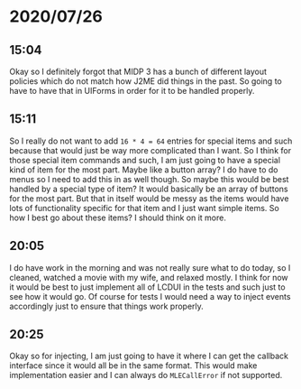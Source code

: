 # 2020/07/26

## 15:04

Okay so I definitely forgot that MIDP 3 has a bunch of different layout policies
which do not match how J2ME did things in the past. So going to have to have
that in UIForms in order for it to be handled properly.

## 15:11

So I really do not want to add `16 * 4 = 64` entries for special items and such
because that would just be way more complicated than I want. So I think for
those special item commands and such, I am just going to have a special kind
of item for the most part. Maybe like a button array? I do have to do menus
so I need to add this in as well though. So maybe this would be best handled by
a special type of item? It would basically be an array of buttons for the
most part. But that in itself would be messy as the items would have lots of
functionality specific for that item and I just want simple items. So how I best
go about these items? I should think on it more.

## 20:05

I do have work in the morning and was not really sure what to do today, so I
cleaned, watched a movie with my wife, and relaxed mostly. I think for now it
would be best to just implement all of LCDUI in the tests and such just to
see how it would go. Of course for tests I would need a way to inject events
accordingly just to ensure that things work properly.

## 20:25

Okay so for injecting, I am just going to have it where I can get the
callback interface since it would all be in the same format. This would
make implementation easier and I can always do `MLECallError` if not
supported.